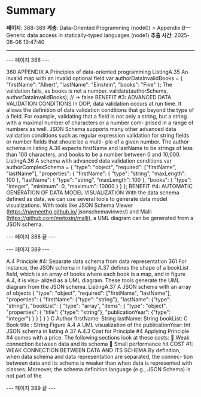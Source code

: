 # Summary

**페이지**: 388-389
**계층**: Data-Oriented Programming (node0) > Appendix B—Generic data access in statically-typed languages (node1)
**추출 시간**: 2025-08-06 19:47:40

---


--- 페이지 388 ---

360 APPENDIX A Principles of data-oriented programming
ListingA.35 An invalid map with an invalid optional field
var authorDataInvalidBooks = {
"firstName": "Albert",
"lastName": "Einstein",
"books": "Five"
}; The validation fails,
as books is not a
number.
validate(authorSchema, authorDataInvalidBooks);
// → false
BENEFIT #3: ADVANCED DATA VALIDATION CONDITIONS
In DOP, data validation occurs at run time. It allows the definition of data validation
conditions that go beyond the type of a field. For example, validating that a field is not
only a string, but a string with a maximal number of characters or a number com-
prised in a range of numbers as well.
JSON Schema supports many other advanced data validation conditions such as
regular expression validation for string fields or number fields that should be a multi-
ple of a given number. The author schema in listing A.36 expects firstName and
lastName to be strings of less than 100 characters, and books to be a number between
0 and 10,000.
ListingA.36 A schema with advanced data validation conditions
var authorComplexSchema = {
"type": "object",
"required": ["firstName", "lastName"],
"properties": {
"firstName": {
"type": "string",
"maxLength": 100
},
"lastName": {
"type": "string",
"maxLength": 100
},
"books": {
"type": "integer",
"minimum": 0,
"maximum": 10000
}
}
};
BENEFIT #4: AUTOMATIC GENERATION OF DATA MODEL VISUALIZATION
With the data schema defined as data, we can use several tools to generate data model
visualizations. With tools like JSON Schema Viewer (https://navneethg.github.io/
jsonschemaviewer/) and Malli (https://github.com/metosin/malli), a UML diagram
can be generated from a JSON schema.

--- 페이지 388 끝 ---


--- 페이지 389 ---

A.4 Principle #4: Separate data schema from data representation 361
For instance, the JSON schema in listing A.37 defines the shape of a bookList
field, which is an array of books where each book is a map, and in figure A.4, it is visu-
alized as a UML diagram. These tools generate the UML diagram from the JSON
schema.
ListingA.37 A JSON schema with an array of objects
{
"type": "object",
"required": ["firstName", "lastName"],
"properties": {
"firstName": {"type": "string"},
"lastName": {"type": "string"},
"bookList": {
"type": "array",
"items": {
"type": "object",
"properties": {
"title": {"type": "string"},
"publicationYear": {"type": "integer"}
}
}
}
}
}
C Author
firstName: String
lastName: String
bookList: <Book>
C Book
title : String
Figure A.4 A UML visualization of the
publicationYear: Int
JSON schema in listing A.37
A.4.3 Cost for Principle #4
Applying Principle #4 comes with a price. The following sections look at these costs:
 Weak connection between data and its schema
 Small performance hit
COST #1: WEAK CONNECTION BETWEEN DATA AND ITS SCHEMA
By definition, when data schema and data representation are separated, the connec-
tion between data and its schema is weaker than when data is represented with classes.
Moreover, the schema definition language (e.g., JSON Schema) is not part of the

--- 페이지 389 끝 ---
